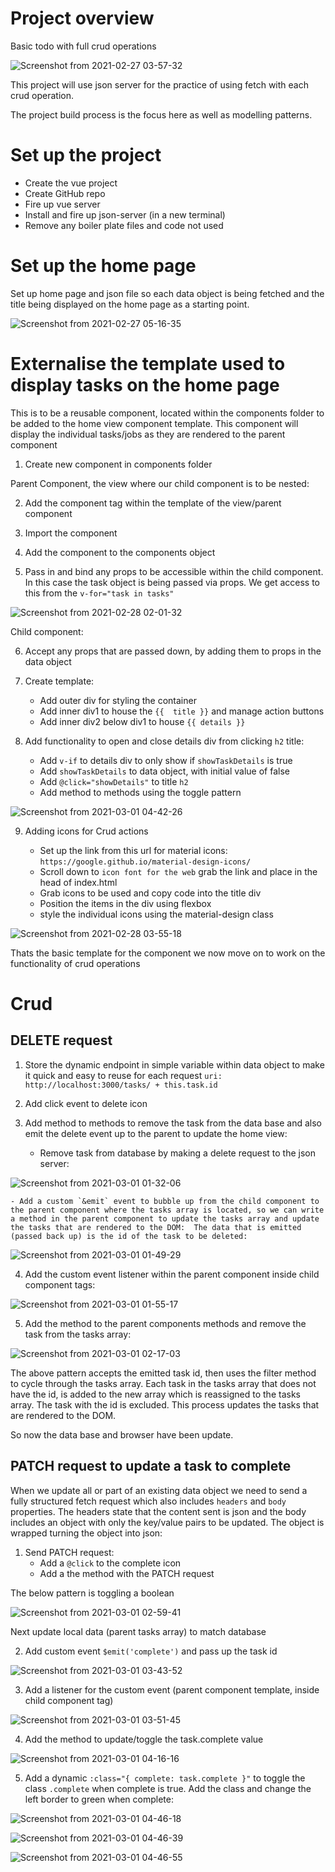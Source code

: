 # Project overview

Basic todo with full crud operations

![Screenshot from 2021-02-27 03-57-32](https://user-images.githubusercontent.com/73107656/109374811-f92cba00-78af-11eb-8596-332e2ba5ff73.png)

This project will use json server for the practice of using fetch with each crud operation.

The project build process is the focus here as well as modelling patterns.

# Set up the project 

- Create the vue project
- Create GitHub repo
- Fire up vue server
- Install and fire up json-server (in a new terminal)
- Remove any boiler plate files and code not used

# Set up the home page 

Set up home page and json file so each data object is being fetched and the title being displayed on the home page as a starting point.

![Screenshot from 2021-02-27 05-16-35](https://user-images.githubusercontent.com/73107656/109376215-fd120980-78ba-11eb-9cb3-a0ddcfdb3408.png)

# Externalise the template used to display tasks on the home page

This is to be a reusable component, located within the components folder to be added to the home view component template.  This component will display the individual tasks/jobs as they are rendered to the parent component

1. Create new component in components folder

Parent Component, the view where our child component is to be nested:

2. Add the component tag within the template of the view/parent component 

3. Import the component 

4. Add the component to the components object 

5. Pass in and bind any props to be accessible within the child component. In this case the task object is being passed via props.  We get access to this from the `v-for="task in tasks"`  

![Screenshot from 2021-02-28 02-01-32](https://user-images.githubusercontent.com/73107656/109405490-ef1ac200-7968-11eb-8464-a3a116793032.png)

Child component:

6. Accept any props that are passed down, by adding them to props in the data object

7. Create template:
    - Add outer div for styling the container
    - Add inner div1 to house the `{{  title }}` and manage action buttons
    - Add inner div2 below div1 to house `{{ details }}`

8. Add functionality to open and close details div from clicking `h2` title:
    - Add `v-if` to details div to only show if `showTaskDetails` is true
    - Add `showTaskDetails` to data object, with initial value of false
    - Add `@click="showDetails"` to title `h2`
    - Add method to methods using the toggle pattern

![Screenshot from 2021-03-01 04-42-26](https://user-images.githubusercontent.com/73107656/109452879-a3d7e080-7a48-11eb-90cf-ed43e647b1dc.png)

9. Adding icons for Crud actions

    - Set up the link from this url for material icons: `https://google.github.io/material-design-icons/`
    - Scroll down to `icon font for the web` grab the link and place in the head of index.html
    - Grab icons to be used and copy code into the title div
    - Position the items in the div using flexbox
    - style the individual icons using the material-design class

![Screenshot from 2021-02-28 03-55-18](https://user-images.githubusercontent.com/73107656/109407448-cf8b9580-7978-11eb-8340-46b9b1dd115e.png)

Thats the basic template for the component we now move on to work on the functionality of crud operations

# Crud

## DELETE request

1. Store the dynamic endpoint in simple variable within data object to make it quick and easy to reuse for each request `uri: http://localhost:3000/tasks/ + this.task.id`

2. Add click event to delete icon

3. Add method to methods to remove the task from the data base and also emit the delete event up to the parent to update the home view:
    - Remove task from database by making a delete request to the json server: 

![Screenshot from 2021-03-01 01-32-06](https://user-images.githubusercontent.com/73107656/109441722-f48e1000-7a2d-11eb-8c26-27ad6ddd1a04.png)

    - Add a custom `&emit` event to bubble up from the child component to the parent component where the tasks array is located, so we can write a method in the parent component to update the tasks array and update the tasks that are rendered to the DOM:  The data that is emitted (passed back up) is the id of the task to be deleted:

![Screenshot from 2021-03-01 01-49-29](https://user-images.githubusercontent.com/73107656/109442521-5fd8e180-7a30-11eb-865b-42181197cf2d.png)

4. Add the custom event listener within the parent component inside child component tags:

![Screenshot from 2021-03-01 01-55-17](https://user-images.githubusercontent.com/73107656/109442907-310f3b00-7a31-11eb-9b84-87d68aebd058.png)

5. Add the method to the parent components methods and remove the task from the tasks array:

![Screenshot from 2021-03-01 02-17-03](https://user-images.githubusercontent.com/73107656/109444059-3a4dd700-7a34-11eb-9870-19016fe0604d.png)

The above pattern accepts the emitted task id, then uses the filter method to cycle through the tasks array.  Each task in the tasks array that does not have the id, is added to the new array which is reassigned to the tasks array. The task with the id is excluded.  This process updates the tasks that are rendered to the DOM.

So now the data base and browser have been update.

## PATCH request to update a task to complete

When we update all or part of an existing data object we need to send a fully structured fetch request which also includes `headers` and `body` properties.  The headers state that the content sent is json and the body includes an object with only the key/value pairs to be updated.  The object is wrapped turning the object into json:

1. Send PATCH request:
    - Add a `@click` to the complete icon
    - Add a the method with the PATCH request

The below pattern is toggling a boolean 

![Screenshot from 2021-03-01 02-59-41](https://user-images.githubusercontent.com/73107656/109446770-32913100-7a3a-11eb-93ab-2ece35c04919.png)

Next update local data (parent tasks array) to match database

2. Add custom event `$emit('complete')` and pass up the task id

![Screenshot from 2021-03-01 03-43-52](https://user-images.githubusercontent.com/73107656/109449562-b51cef00-7a40-11eb-8996-aacbae99333a.png)

3. Add a listener for the custom event (parent component template, inside child component tag)

![Screenshot from 2021-03-01 03-51-45](https://user-images.githubusercontent.com/73107656/109449867-776c9600-7a41-11eb-845c-68ea2de25aeb.png)

4. Add the method to update/toggle the task.complete value

![Screenshot from 2021-03-01 04-16-16](https://user-images.githubusercontent.com/73107656/109451226-e1d30580-7a44-11eb-808e-d3ff83115ed9.png)

5. Add a dynamic `:class="{ complete: task.complete }"` to toggle the class `.complete` when complete is true.  Add the class and change the left border to green when complete:

![Screenshot from 2021-03-01 04-46-18](https://user-images.githubusercontent.com/73107656/109453132-2f517180-7a49-11eb-83b6-eb4b4587e040.png)

![Screenshot from 2021-03-01 04-46-39](https://user-images.githubusercontent.com/73107656/109453139-34162580-7a49-11eb-9cb0-ff7c19781465.png)

![Screenshot from 2021-03-01 04-46-55](https://user-images.githubusercontent.com/73107656/109453144-36787f80-7a49-11eb-9be6-97f892309073.png)